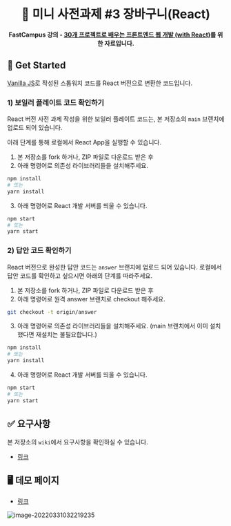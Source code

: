 <div align="center">
  <h1>
     🐑 미니 사전과제 #3 장바구니(React)
  </h1>
  <strong>FastCampus 강의 - <a href="https://fastcampus.co.kr/dev_online_fefinal">30개 프로젝트로 배우는
프론트엔드 웹 개발 (with React)</a>를 위한 자료입니다.</strong>
</div>

## 📑 Get Started

[Vanilla JS](https://github.com/hanameee/mini-stopwatch)로 작성된 스톱워치 코드를 React 버전으로 변환한 코드입니다.

### 1) 보일러 플레이트 코드 확인하기

React 버전 사전 과제 작성을 위한 보일러 플레이트 코드는, 본 저장소의 `main` 브랜치에 업로드 되어 있습니다.

아래 단계를 통해 로컬에서 React App을 실행할 수 있습니다.

1. 본 저장소를 fork 하거나, ZIP 파일로 다운로드 받은 후
2. 아래 명령어로 의존성 라이브러리들을 설치해주세요.

```bash
npm install
# 또는
yarn install
```

3. 아래 명령어로 React 개발 서버를 띄울 수 있습니다.

```bash
npm start
# 또는
yarn start
```

### 2) 답안 코드 확인하기

React 버전으로 완성한 답안 코드는 `answer` 브랜치에 업로드 되어 있습니다. 로컬에서 답안 코드를 확인하고 싶으시면 아래의 단계를 따라주세요.

1. 본 저장소를 fork 하거나, ZIP 파일로 다운로드 받은 후
2. 아래 명령어로 원격 answer 브랜치로 checkout 해주세요.

```bash
git checkout -t origin/answer
```

3. 아래 명령어로 의존성 라이브러리들을 설치해주세요. (main 브랜치에서 이미 설치했다면 재설치는 불필요합니다.)

```bash
npm install
# 또는
yarn install
```

4. 아래 명령어로 React 개발 서버를 띄울 수 있습니다.

```bash
npm start
# 또는
yarn start
```

## ✅ 요구사항

본 저장소의 `wiki`에서 요구사항을 확인하실 수 있습니다.

- [링크](https://github.com/hanameee/mini-cart/wiki/%EC%9A%94%EA%B5%AC%EC%82%AC%ED%95%AD)

## 🖥 데모 페이지

- [링크](https://hanameee.github.io/mini-cart/src)

![image-20220331032219235](https://user-images.githubusercontent.com/25149664/160905643-f7582ad6-0412-4c28-81ab-e6e652099460.png)
